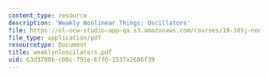 ```yaml
---
content_type: resource
description: 'Weakly Nonlinear Things: Oscillators'
file: https://ol-ocw-studio-app-qa.s3.amazonaws.com/courses/18-385j-nonlinear-dynamics-and-chaos-fall-2004/63d3700bc08c791e6ff61537a2686f39_weaklynloscilators.pdf
file_type: application/pdf
resourcetype: Document
title: weaklynloscilators.pdf
uid: 63d3700b-c08c-791e-6ff6-1537a2686f39
---
```

